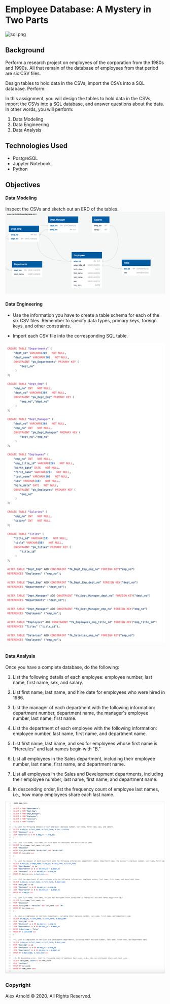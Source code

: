 # Employee Database: A Mystery in Two Parts

![sql.png](sql.png)

## Background
Perform a research project on employees of the corporation from the 1980s and 1990s. All that remain of the database of employees from that period are six CSV files.

Design tables to hold data in the CSVs, import the CSVs into a SQL database.  Perform:

In this assignment, you will design the tables to hold data in the CSVs, import the CSVs into a SQL database, and answer questions about the data. In other words, you will perform:

1. Data Modeling
2. Data Engineering
3. Data Analysis

## Technologies Used
- PostgreSQL
- Jupyter Notebook
- Python

## Objectives

#### Data Modeling

Inspect the CSVs and sketch out an ERD of the tables. 
![ERD](images/QuickDBD-EmployeeSQL.png)

#### Data Engineering

* Use the information you have to create a table schema for each of the six CSV files. Remember to specify data types, primary keys, foreign keys, and other constraints.

* Import each CSV file into the corresponding SQL table.

![Table](images/table.png)

#### Data Analysis

Once you have a complete database, do the following:

1. List the following details of each employee: employee number, last name, first name, sex, and salary.

2. List first name, last name, and hire date for employees who were hired in 1986.

3. List the manager of each department with the following information: department number, department name, the manager's employee number, last name, first name.

4. List the department of each employee with the following information: employee number, last name, first name, and department name.

5. List first name, last name, and sex for employees whose first name is "Hercules" and last names begin with "B."

6. List all employees in the Sales department, including their employee number, last name, first name, and department name.

7. List all employees in the Sales and Development departments, including their employee number, last name, first name, and department name.

8. In descending order, list the frequency count of employee last names, i.e., how many employees share each last name.

![Analysis](images/analysis.png)

### Copyright

Alex Arnold © 2020. All Rights Reserved.
